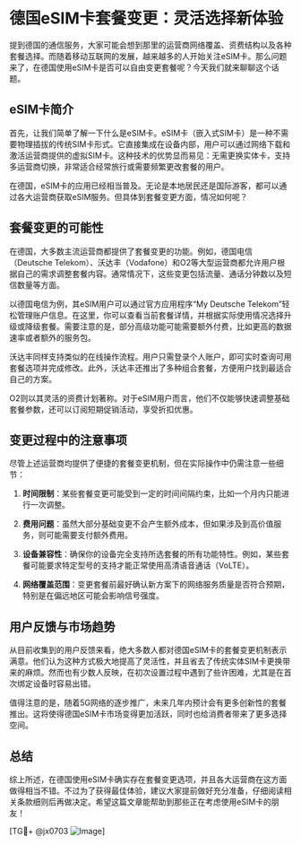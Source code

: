 # 德国eSIM卡套餐变更：灵活选择新体验

提到德国的通信服务，大家可能会想到那里的运营商网络覆盖、资费结构以及各种套餐选择。而随着移动互联网的发展，越来越多的人开始关注eSIM卡。那么问题来了，在德国使用eSIM卡是否可以自由变更套餐呢？今天我们就来聊聊这个话题。

## eSIM卡简介

首先，让我们简单了解一下什么是eSIM卡。eSIM卡（嵌入式SIM卡）是一种不需要物理插拔的传统SIM卡形式。它直接集成在设备内部，用户可以通过网络下载和激活运营商提供的虚拟SIM卡。这种技术的优势显而易见：无需更换实体卡，支持多运营商切换，非常适合经常旅行或需要频繁更改套餐的用户。

在德国，eSIM卡的应用已经相当普及。无论是本地居民还是国际游客，都可以通过各大运营商获取eSIM服务。但具体到套餐变更方面，情况如何呢？

## 套餐变更的可能性

在德国，大多数主流运营商都提供了套餐变更的功能。例如，德国电信（Deutsche Telekom）、沃达丰（Vodafone）和O2等大型运营商都允许用户根据自己的需求调整套餐内容。通常情况下，这些变更包括流量、通话分钟数以及短信数量等方面。

以德国电信为例，其eSIM用户可以通过官方应用程序“My Deutsche Telekom”轻松管理账户信息。在这里，你可以查看当前套餐详情，并根据实际使用情况选择升级或降级套餐。需要注意的是，部分高级功能可能需要额外付费，比如更高的数据速率或者额外的服务包。

沃达丰同样支持类似的在线操作流程。用户只需登录个人账户，即可实时查询可用套餐选项并完成修改。此外，沃达丰还推出了多种组合套餐，方便用户找到最适合自己的方案。

O2则以其灵活的资费计划著称。对于eSIM用户而言，他们不仅能够快速调整基础套餐参数，还可以订阅短期促销活动，享受折扣优惠。

## 变更过程中的注意事项

尽管上述运营商均提供了便捷的套餐变更机制，但在实际操作中仍需注意一些细节：

1. **时间限制**：某些套餐变更可能受到一定的时间间隔约束，比如一个月内只能进行一次调整。
   
2. **费用问题**：虽然大部分基础变更不会产生额外成本，但如果涉及到高价值服务，则可能需要支付额外费用。

3. **设备兼容性**：确保你的设备完全支持所选套餐的所有功能特性。例如，某些套餐可能要求特定型号的支持才能正常使用高清语音通话（VoLTE）。

4. **网络覆盖范围**：变更套餐前最好确认新方案下的网络服务质量是否符合预期，特别是在偏远地区可能会影响信号强度。

## 用户反馈与市场趋势

从目前收集到的用户反馈来看，绝大多数人都对德国eSIM卡的套餐变更机制表示满意。他们认为这种方式极大地提高了灵活性，并且省去了传统实体SIM卡更换带来的麻烦。然而也有少数人反映，在初次设置过程中遇到了些许困难，尤其是在首次绑定设备时容易出错。

值得注意的是，随着5G网络的逐步推广，未来几年内预计会有更多创新性的套餐推出。这将使得德国eSIM卡市场变得更加活跃，同时也给消费者带来了更多选择空间。

## 总结

综上所述，在德国使用eSIM卡确实存在套餐变更选项，并且各大运营商在这方面做得相当不错。不过为了获得最佳体验，建议大家提前做好充分准备，仔细阅读相关条款细则后再做决定。希望这篇文章能帮助到那些正在考虑使用eSIM卡的朋友！

[TG💪+ @jx0703 ![Image](https://github.com/user-attachments/assets/dbca1d08-cadb-493c-b0ec-ad6f7a83f270)]
